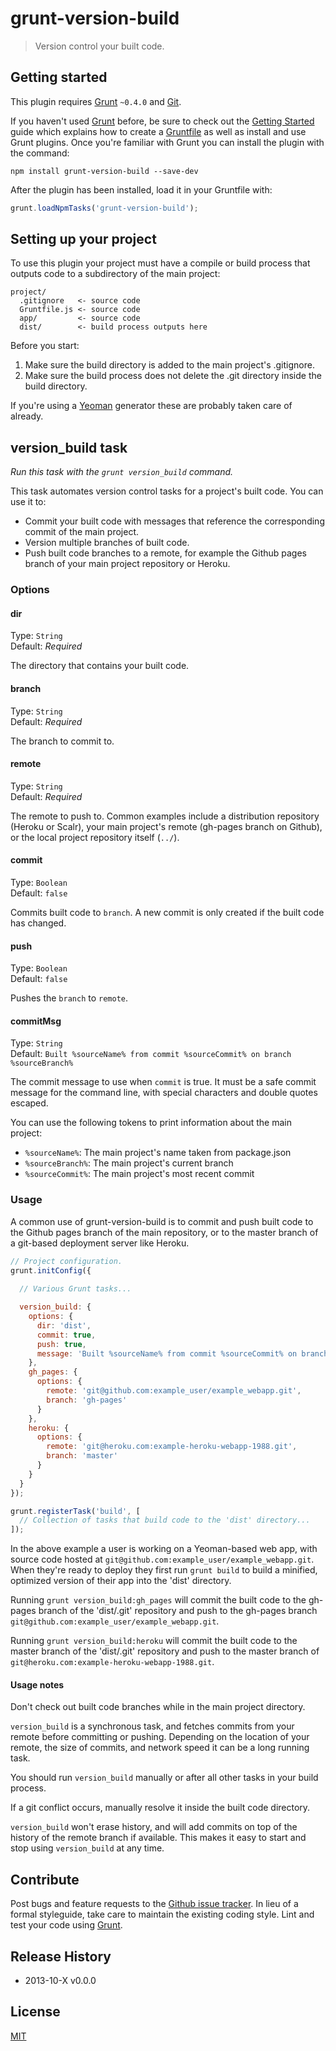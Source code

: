 # grunt-version-build

<!-- > Version built code next to your project's source. -->
> Version control your built code.

## Getting started

This plugin requires [Grunt](http://gruntjs.com/) `~0.4.0` and [Git](http://git-scm.com/).

If you haven't used [Grunt](http://gruntjs.com/) before, be sure to check out the [Getting Started](http://gruntjs.com/getting-started) guide which explains how to create a [Gruntfile](http://gruntjs.com/sample-gruntfile) as well as install and use Grunt plugins. Once you're familiar with Grunt you can install the plugin with the command:

```shell
npm install grunt-version-build --save-dev
```

After the plugin has been installed, load it in your Gruntfile with:

```js
grunt.loadNpmTasks('grunt-version-build');
```

## Setting up your project

To use this plugin your project must have a compile or build process that outputs code to a subdirectory of the main project:

```
project/
  .gitignore   <- source code
  Gruntfile.js <- source code
  app/         <- source code
  dist/        <- build process outputs here
```

Before you start:

1. Make sure the build directory is added to the main project's .gitignore.
1. Make sure the build process does not delete the .git directory inside the build directory.

If you're using a [Yeoman](http://yeoman.io) generator these are probably taken care of already.

## version_build task

_Run this task with the `grunt version_build` command._

This task automates version control tasks for a project's built code. You can use it to:

- Commit your built code with messages that reference the corresponding commit of the main project.
- Version multiple branches of built code.
- Push built code branches to a remote, for example the Github pages branch of your main project repository or Heroku.

### Options

#### dir

Type: `String`  
Default: *Required*  

The directory that contains your built code.

#### branch

Type: `String`  
Default: *Required*  

The branch to commit to.

#### remote

Type: `String`  
Default: *Required*  

The remote to push to. Common examples include a distribution repository (Heroku or Scalr), your main project's remote (gh-pages branch on Github), or the local project repository itself (`../`).

#### commit

Type: `Boolean`  
Default: `false`  

Commits built code to `branch`. A new commit is only created if the built code has changed.

<!-- #### tag -->

#### push

Type: `Boolean`  
Default: `false`  

Pushes the `branch` to `remote`.

<!-- #### force

Type: `Boolean`  
Default: `false`  

Force push to the remote repository. Not recommended but here if you need it. -->

#### commitMsg

Type: `String`  
Default: `Built %sourceName% from commit %sourceCommit% on branch %sourceBranch%  `

The commit message to use when `commit` is true. It must be a safe commit message for the command line, with special characters and double quotes escaped.

You can use the following tokens to print information about the main project:

- `%sourceName%`: The main project's name taken from package.json
- `%sourceBranch%`: The main project's current branch
- `%sourceCommit%`: The main project's most recent commit

### Usage

A common use of grunt-version-build is to commit and push built code to the Github pages branch of the main repository, or to the master branch of a git-based deployment server like Heroku. 

```js
// Project configuration.
grunt.initConfig({
  
  // Various Grunt tasks...

  version_build: {
    options: {
      dir: 'dist',
      commit: true,
      push: true,
      message: 'Built %sourceName% from commit %sourceCommit% on branch %sourceBranch%'
    },
    gh_pages: {
      options: {
        remote: 'git@github.com:example_user/example_webapp.git',
        branch: 'gh-pages'
      }
    },
    heroku: {
      options: {
        remote: 'git@heroku.com:example-heroku-webapp-1988.git',
        branch: 'master'
      }
    }
  }
});

grunt.registerTask('build', [
  // Collection of tasks that build code to the 'dist' directory...
]);
```

In the above example a user is working on a Yeoman-based web app, with source code hosted at `git@github.com:example_user/example_webapp.git`. When they're ready to deploy they first run `grunt build` to build a minified, optimized version of their app into the 'dist' directory. 

Running `grunt version_build:gh_pages` will commit the built code to the gh-pages branch of the 'dist/.git' repository and push to the gh-pages branch `git@github.com:example_user/example_webapp.git`. 

Running `grunt version_build:heroku` will commit the built code to the master branch of the 'dist/.git' repository and push to the master branch of `git@heroku.com:example-heroku-webapp-1988.git`.

#### Usage notes

Don't check out built code branches while in the main project directory.

`version_build` is a synchronous task, and fetches commits from your remote before committing or pushing. Depending on the location of your remote, the size of commits, and network speed it can be a long running task.

You should run `version_build` manually or after all other tasks in your build process.

If a git conflict occurs, manually resolve it inside the built code directory.

`version_build` won't erase history, and will add commits on top of the history of the remote branch if available. This makes it easy to start and stop using `version_build` at any time.

<!-- 
## Todo:

- replace as many porcelain commands as possible with plumbing.
- describe or list similar projects with limitations?  
  https://npmjs.org/package/grunt-github-pages  
  https://npmjs.org/package/grunt-git-dist  
  https://npmjs.org/package/grunt-git-selective-deploy  

-->
 
## Contribute

Post bugs and feature requests to the [Github issue tracker](https://github.com/robwierzbowski/grunt-version-build/issues). In lieu of a formal styleguide, take care to maintain the existing coding style. Lint and test your code using [Grunt](https://github.com/gruntjs/grunt).

## Release History

- 2013-10-X v0.0.0

## License

[MIT](http://en.wikipedia.org/wiki/MIT_License)


